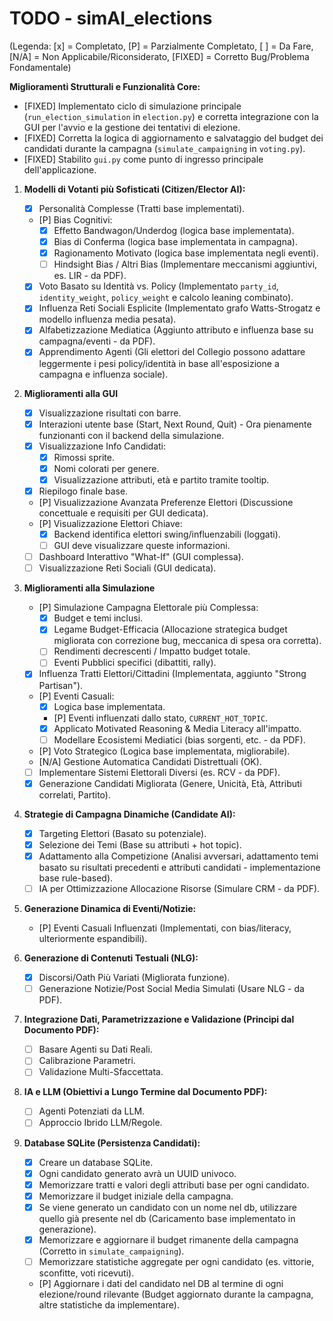 # TODO - simAI_elections

(Legenda: [x] = Completato, [P] = Parzialmente Completato, [ ] = Da Fare, [N/A] = Non Applicabile/Riconsiderato, [FIXED] = Corretto Bug/Problema Fondamentale)

**Miglioramenti Strutturali e Funzionalità Core:**
* [FIXED] Implementato ciclo di simulazione principale (`run_election_simulation` in `election.py`) e corretta integrazione con la GUI per l'avvio e la gestione dei tentativi di elezione.
* [FIXED] Corretta la logica di aggiornamento e salvataggio del budget dei candidati durante la campagna (`simulate_campaigning` in `voting.py`).
* [FIXED] Stabilito `gui.py` come punto di ingresso principale dell'applicazione.

1.  **Modelli di Votanti più Sofisticati (Citizen/Elector AI):**
    * [x] Personalità Complesse (Tratti base implementati).
    * [P] Bias Cognitivi:
        * [x] Effetto Bandwagon/Underdog (logica base implementata).
        * [x] Bias di Conferma (logica base implementata in campagna).
        * [x] Ragionamento Motivato (logica base implementata negli eventi).
        * [ ] Hindsight Bias / Altri Bias (Implementare meccanismi aggiuntivi, es. LIR - da PDF).
    * [x] Voto Basato su Identità vs. Policy (Implementato `party_id`, `identity_weight`, `policy_weight` e calcolo leaning combinato).
    * [x] Influenza Reti Sociali Esplicite (Implementato grafo Watts-Strogatz e modello influenza media pesata).
    * [x] Alfabetizzazione Mediatica (Aggiunto attributo e influenza base su campagna/eventi - da PDF).
    * [x] Apprendimento Agenti (Gli elettori del Collegio possono adattare leggermente i pesi policy/identità in base all'esposizione a campagna e influenza sociale).

2.  **Miglioramenti alla GUI**
    * [x] Visualizzazione risultati con barre.
    * [x] Interazioni utente base (Start, Next Round, Quit) - Ora pienamente funzionanti con il backend della simulazione.
    * [x] Visualizzazione Info Candidati:
        * [x] Rimossi sprite.
        * [x] Nomi colorati per genere.
        * [x] Visualizzazione attributi, età e partito tramite tooltip.
    * [x] Riepilogo finale base.
    * [P] Visualizzazione Avanzata Preferenze Elettori (Discussione concettuale e requisiti per GUI dedicata).
    * [P] Visualizzazione Elettori Chiave:
        * [x] Backend identifica elettori swing/influenzabili (loggati).
        * [ ] GUI deve visualizzare queste informazioni.
    * [ ] Dashboard Interattivo "What-If" (GUI complessa).
    * [ ] Visualizzazione Reti Sociali (GUI dedicata).

3.  **Miglioramenti alla Simulazione**
    * [P] Simulazione Campagna Elettorale più Complessa:
        * [x] Budget e temi inclusi.
        * [x] Legame Budget-Efficacia (Allocazione strategica budget migliorata con correzione bug, meccanica di spesa ora corretta).
        * [ ] Rendimenti decrescenti / Impatto budget totale.
        * [ ] Eventi Pubblici specifici (dibattiti, rally).
    * [x] Influenza Tratti Elettori/Cittadini (Implementata, aggiunto "Strong Partisan").
    * [P] Eventi Casuali:
        * [x] Logica base implementata.
        * [P] Eventi influenzati dallo stato, `CURRENT_HOT_TOPIC`.
        * [x] Applicato Motivated Reasoning & Media Literacy all'impatto.
        * [ ] Modellare Ecosistemi Mediatici (bias sorgenti, etc. - da PDF).
    * [P] Voto Strategico (Logica base implementata, migliorabile).
    * [N/A] Gestione Automatica Candidati Distrettuali (OK).
    * [ ] Implementare Sistemi Elettorali Diversi (es. RCV - da PDF).
    * [x] Generazione Candidati Migliorata (Genere, Unicità, Età, Attributi correlati, Partito).

4.  **Strategie di Campagna Dinamiche (Candidate AI):**
    * [x] Targeting Elettori (Basato su potenziale).
    * [x] Selezione dei Temi (Base su attributi + hot topic).
    * [x] Adattamento alla Competizione (Analisi avversari, adattamento temi basato su risultati precedenti e attributi candidati - implementazione base rule-based).
    * [ ] IA per Ottimizzazione Allocazione Risorse (Simulare CRM - da PDF).

5.  **Generazione Dinamica di Eventi/Notizie:**
    * [P] Eventi Casuali Influenzati (Implementati, con bias/literacy, ulteriormente espandibili).

6.  **Generazione di Contenuti Testuali (NLG):**
    * [x] Discorsi/Oath Più Variati (Migliorata funzione).
    * [ ] Generazione Notizie/Post Social Media Simulati (Usare NLG - da PDF).

7.  **Integrazione Dati, Parametrizzazione e Validazione (Principi dal Documento PDF):**
    * [ ] Basare Agenti su Dati Reali.
    * [ ] Calibrazione Parametri.
    * [ ] Validazione Multi-Sfaccettata.

8.  **IA e LLM (Obiettivi a Lungo Termine dal Documento PDF):**
    * [ ] Agenti Potenziati da LLM.
    * [ ] Approccio Ibrido LLM/Regole.

9.  **Database SQLite (Persistenza Candidati):**
    * [x] Creare un database SQLite.
    * [x] Ogni candidato generato avrà un UUID univoco.
    * [x] Memorizzare tratti e valori degli attributi base per ogni candidato.
    * [x] Memorizzare il budget iniziale della campagna.
    * [x] Se viene generato un candidato con un nome nel db, utilizzare quello già presente nel db (Caricamento base implementato in generazione).
    * [x] Memorizzare e aggiornare il budget rimanente della campagna (Corretto in `simulate_campaigning`).
    * [ ] Memorizzare statistiche aggregate per ogni candidato (es. vittorie, sconfitte, voti ricevuti).
    * [P] Aggiornare i dati del candidato nel DB al termine di ogni elezione/round rilevante (Budget aggiornato durante la campagna, altre statistiche da implementare).
